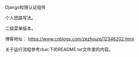 Django权限认证组件

个人思路写法。

二级菜单版本。

博客地址：
https://www.cnblogs.com/zezhou/p/12346202.html

关于运行流程参考rbac下的README.txt文件里的内容。
